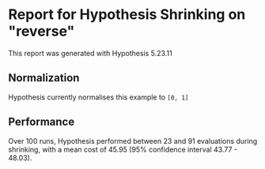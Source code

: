 # Report for Hypothesis Shrinking on "reverse"

This report was generated with Hypothesis 5.23.11

## Normalization

Hypothesis currently normalises this example to ``[0, 1]``

## Performance

Over 100 runs, Hypothesis performed between 23 and 91 evaluations during shrinking,
with a mean cost of 45.95 (95% confidence interval 43.77 - 48.03).
